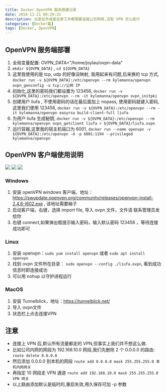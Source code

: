 ```yaml
---
title: Docker OpenVPN 服务搭建记录
date: 2018-11-21 00:29:23
description: 出差在外或者在家工作都需要连接公司网络,没有 VPN 怎么能行
categories: [Docker篇]
tags: [Docker, OpenVPN]
---
```


<!-- more -->
## OpenVPN 服务端部署

1. 全局变量配置: OVPN_DATA="/home/joylau/ovpn-data"
2. `mkdir ${OVPN_DATA}` , `cd ${OVPN_DATA}`
3. 这里我使用的是 tcp, udp 的好像没映射, 我用起来有问题,后来换的 tcp 方式, `docker run -v ${OVPN_DATA}:/etc/openvpn --rm kylemanna/openvpn ovpn_genconfig -u tcp://公网 IP`
4. 初始化,这里的密码我们都设置为 123456, `docker run -v ${OVPN_DATA}:/etc/openvpn --rm -it kylemanna/openvpn ovpn_initpki`
5. 创建用户 liufa , 不使用密码的话在最后面加上 nopass, 使用密码就键入密码,这里我们使用 123456, `docker run -v ${OVPN_DATA}:/etc/openvpn --rm -it kylemanna/openvpn easyrsa build-client-full liufa`
6. 为用户 liufa 生成秘钥, `docker run -v ${OVPN_DATA}:/etc/openvpn --rm kylemanna/openvpn ovpn_getclient liufa > ${OVPN_DATA}/liufa.ovpn`
7. 运行容器,这里我的宿主机端口为 6001, `docker run --name openvpn -v ${OVPN_DATA}:/etc/openvpn -d -p 6001:1194 --privileged kylemanna/openvpn`



## OpenVPN 客户端使用说明

![](https://img.shields.io/badge/author-joylau-green.svg)	![](https://img.shields.io/badge/date-2018--11--20-yellow.svg)	![](https://img.shields.io/badge/version-1.0-blue.svg)

### Windows
1. 安装 openVPN windows 客户端，地址：https://swupdate.openvpn.org/community/releases/openvpn-install-2.4.6-I602.exe , 该地址需要梯子
2. 启动客户端，右键，选择 import file, 导入 ovpn 文件，文件请 联系管理员发给你
3. 右键 connect,如果弹出框提示输入密码，输入默认密码 123456 ，等待连接成功即可

### Linux 
1. 安装 openvpn：`sudo yum install openvpn` 或者 `sudo apt install openvpn`
2. 找到 ovpn 文件所在目录： `sudo openvpn --config ./liufa.ovpn`, 看到成功信息时即连接成功
3. 可以用 nohup 以守护进程运行

### MacOS
1. 安装 Tunnelblick，地址：https://tunnelblick.net/
2. 导入 ovpn文件
3. 状态栏上点击连接VPN


## 注意
- 连接上 VPN 后,默认所有流量都⾛的 VPN,但事实上我们并不想这么做. 
- ⽐如公司内⽹的⽹段为 192.168.10.0 ⽹段,我们先删除 2 个 0.0.0.0 的路由: `route delete 0.0.0.0 `
- 然后添加 0.0.0.0 到本机的⽹段 `route add 0.0.0.0 mask 255.255.255.0 本机内⽹网关` 
- 再指定 10 ⽹段⾛ VPN 通道 `route add 192.168.10.0 mask 255.255.255.0 VPN 网关`
- 以上路由添加默认是临时的,重启失效,⽤久保存可加 -p 参数



